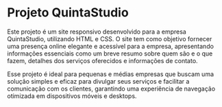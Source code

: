 # Projeto QuintaStudio

Este projeto é um site responsivo desenvolvido para a empresa QuintaStudio, utilizando HTML e CSS. O site tem como objetivo fornecer uma presença online elegante e acessível para a empresa, apresentando informações essenciais como um breve resumo sobre quem são e o que fazem, detalhes dos serviços oferecidos e informações de contato. 

Esse projeto é ideal para pequenas e médias empresas que buscam uma solução simples e eficaz para divulgar seus serviços e facilitar a comunicação com os clientes, garantindo uma experiência de navegação otimizada em dispositivos móveis e desktops.

